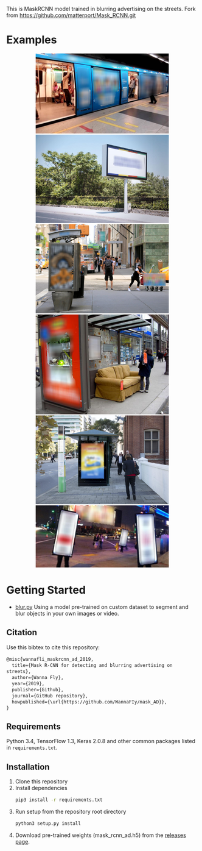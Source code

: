 
This is MaskRCNN model trained in blurring advertising on the streets. Fork from https://github.com/matterport/Mask_RCNN.git

# Examples
<p align="center">
  <img src="samples/ad_20191007T150755.jpg" width="350" title="hover text">
  <img src="samples/ad_20191007T150856.jpg" width="350" alt="accessibility text">
  <img src="samples/ad_20191007T153252.jpg" width="350" alt="accessibility text">
  <img src="samples/ad_20191007T153320.jpg" width="350" alt="accessibility text">
  <img src="samples/ad_20191007T153349 (1).jpg" width="350" alt="accessibility text">
  <img src="samples/ad_20191007T153650.jpg" width="350" alt="accessibility text">
</p>

# Getting Started
* [blur.py](blur.py) Using a model pre-trained on custom dataset to segment and blur objects in your own images or video.


## Citation
Use this bibtex to cite this repository:
```
@misc{wannafli_maskrcnn_ad_2019,
  title={Mask R-CNN for detecting and blurring advertising on streets},
  author={Wanna Fly},
  year={2019},
  publisher={Github},
  journal={GitHub repository},
  howpublished={\url{https://github.com/WannaFIy/mask_AD}},
}
```

## Requirements
Python 3.4, TensorFlow 1.3, Keras 2.0.8 and other common packages listed in `requirements.txt`.

## Installation
1. Clone this repository
2. Install dependencies
   ```bash
   pip3 install -r requirements.txt
   ```
3. Run setup from the repository root directory
    ```bash
    python3 setup.py install
    ``` 
3. Download pre-trained weights (mask_rcnn_ad.h5) from the [releases page](https://github.com/WannaFIy/mask_AD/releases).

